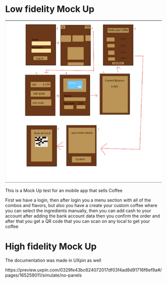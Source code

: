 <h1> Low fidelity Mock Up </h1>
<img src="ok.png">
<p> This is a Mock Up test for an mobile app that sells Coffee </p> 
<p> First we have a login, then after login you a menu section with all of the combos and flavors, but also you have a create your custom coffee where you can select the ingredients manualiy,
  then you can add cash to your account after adding the bank account data then you confirm the order and after that you get a QR code that you can scan on any local to get your coffee
</p> 

<h1> High fidelity Mock Up </h1>
<p>The documentation was made in UXpin as well</p>
<a>https://preview.uxpin.com/0329fe43bc624072017df03f4ad8d91716f6ef9a#/pages/165259011/simulate/no-panels</a>
